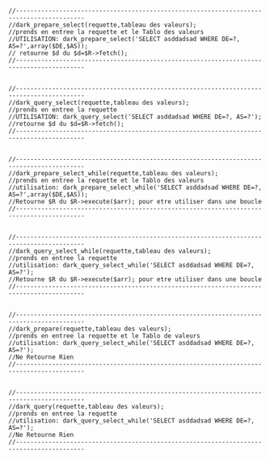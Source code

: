 	//-----------------------------------------------------------------------------------------
	//dark_prepare_select(requette,tableau des valeurs);
	//prends en entree la requette et le Tablo des valeurs
	//UTILISATION: dark_prepare_select('SELECT asddadsad WHERE DE=?, AS=?',array($DE,$AS));
	// retourne $d du $d=$R->fetch();
	//-----------------------------------------------------------------------------------------
	
	
	//-----------------------------------------------------------------------------------------
	//dark_query_select(requette,tableau des valeurs);
	//prends en entree la requette 
	//UTILISATION: dark_query_select('SELECT asddadsad WHERE DE=?, AS=?');
	//retourne $d du $d=$R->fetch();
	//-----------------------------------------------------------------------------------------
	
	
	//-----------------------------------------------------------------------------------------
	//dark_prepare_select_while(requette,tableau des valeurs);
	//prends en entree la requette et le Tablo des valeurs
	//utilisation: dark_prepare_select_while('SELECT asddadsad WHERE DE=?, AS=?',array($DE,$AS));
	//Retourne $R du $R->execute($arr); pour etre utiliser dans une boucle
	//-----------------------------------------------------------------------------------------
	
	
	//-----------------------------------------------------------------------------------------
	//dark_query_select_while(requette,tableau des valeurs);
	//prends en entree la requette 
	//utilisation: dark_query_select_while('SELECT asddadsad WHERE DE=?, AS=?');
	//Retourne $R du $R->execute($arr); pour etre utiliser dans une boucle
	//-----------------------------------------------------------------------------------------
	
	
	//-----------------------------------------------------------------------------------------
	//dark_prepare(requette,tableau des valeurs);
	//prends en entree la requette et le Tablo de valeurs
	//utilisation: dark_query_select_while('SELECT asddadsad WHERE DE=?, AS=?');
	//Ne Retourne Rien
	//-----------------------------------------------------------------------------------------
	
	
	//-----------------------------------------------------------------------------------------
	//dark_query(requette,tableau des valeurs);
	//prends en entree la requette
	//utilisation: dark_query_select_while('SELECT asddadsad WHERE DE=?, AS=?');
	//Ne Retourne Rien
	//-----------------------------------------------------------------------------------------